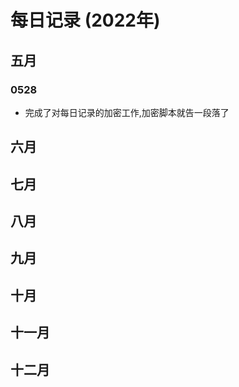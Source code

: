 # 每日记录 (2022年)

## 五月
### 0528
+ 完成了对每日记录的加密工作,加密脚本就告一段落了


## 六月


## 七月


## 八月


## 九月


## 十月


## 十一月


## 十二月

